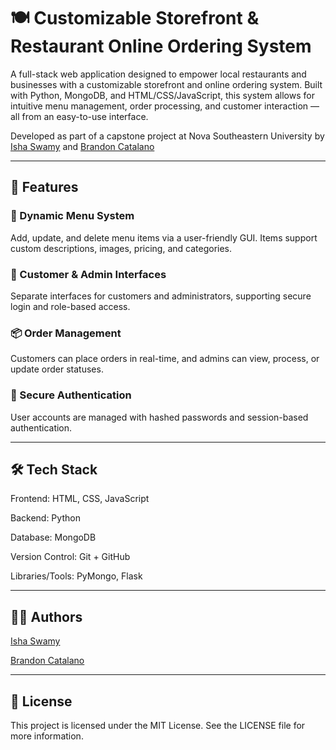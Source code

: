 # 🍽️ Customizable Storefront & Restaurant Online Ordering System
A full-stack web application designed to empower local restaurants and businesses with a customizable storefront and online ordering system. Built with Python, MongoDB, and HTML/CSS/JavaScript, this system allows for intuitive menu management, order processing, and customer interaction — all from an easy-to-use interface.

Developed as part of a capstone project at Nova Southeastern University by [Isha Swamy](https://github.com/ishaswamy) and [Brandon Catalano](https://github.com/brandjtc)

---

## 🔧 Features
### 🛒 Dynamic Menu System
Add, update, and delete menu items via a user-friendly GUI. Items support custom descriptions, images, pricing, and categories.

### 👤 Customer & Admin Interfaces
Separate interfaces for customers and administrators, supporting secure login and role-based access.

### 📦 Order Management
Customers can place orders in real-time, and admins can view, process, or update order statuses.

### 🔐 Secure Authentication
User accounts are managed with hashed passwords and session-based authentication.

---

## 🛠️ Tech Stack
Frontend: HTML, CSS, JavaScript

Backend: Python

Database: MongoDB

Version Control: Git + GitHub

Libraries/Tools: PyMongo, Flask

---

## 🧑‍💻 Authors

[Isha Swamy](https://github.com/ishaswamy)

[Brandon Catalano](https://github.com/brandjtc)

---

## 📄 License
This project is licensed under the MIT License. See the LICENSE file for more information.
